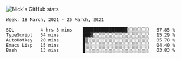 ![Nick's GitHub stats](https://github-readme-stats.vercel.app/api?username=nickdark&theme=vue&show_icons=true)


<!--START_SECTION:waka-->
```text
Week: 18 March, 2021 - 25 March, 2021

SQL          4 hrs 3 mins    █████████████████░░░░░░░░   67.85 % 
TypeScript   54 mins         ███▓░░░░░░░░░░░░░░░░░░░░░   15.29 % 
AutoHotkey   20 mins         █▒░░░░░░░░░░░░░░░░░░░░░░░   05.78 % 
Emacs Lisp   15 mins         █░░░░░░░░░░░░░░░░░░░░░░░░   04.40 % 
Bash         13 mins         █░░░░░░░░░░░░░░░░░░░░░░░░   03.83 % 
```
<!--END_SECTION:waka-->

<!--
**nickdark/nickdark** is a ✨ _special_ ✨ repository because its `README.md` (this file) appears on your GitHub profile.

Here are some ideas to get you started:

- 🔭 I’m currently working on ...
- 🌱 I’m currently learning ...
- 👯 I’m looking to collaborate on ...
- 🤔 I’m looking for help with ...
- 💬 Ask me about ...
- 📫 How to reach me: ...
- 😄 Pronouns: ...
- ⚡ Fun fact: ...
-->
